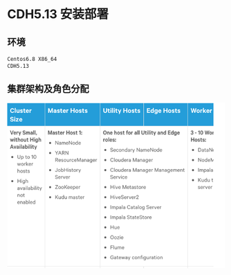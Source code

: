 # CDH5.13 安装部署

## 环境
```
Centos6.8 X86_64
CDH5.13
```
## 集群架构及角色分配
![](/assets/WX20180913-150645.png)


### 



